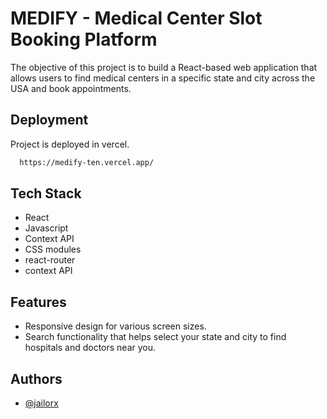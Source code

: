
#  MEDIFY - Medical Center Slot Booking Platform

The objective of this project is to build a React-based web application that allows users to find medical centers in a specific state and city across the USA and book appointments.


## Deployment

Project is deployed in vercel.

```bash
  https://medify-ten.vercel.app/
```


## Tech Stack

- React
- Javascript
- Context API
- CSS modules
- react-router
- context API



## Features

- Responsive design for various screen sizes.
- Search functionality that helps select your state and city to find hospitals and doctors near you.



## Authors

- [@jailorx](https://www.github.com/jailorx)

